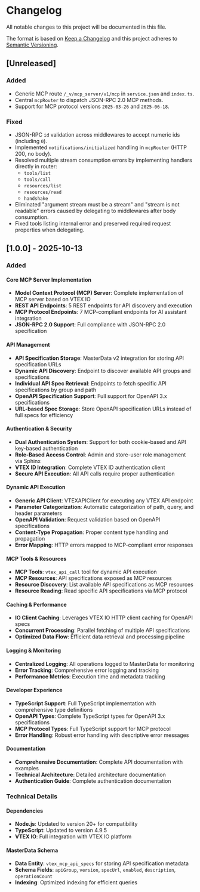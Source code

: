 # Changelog

All notable changes to this project will be documented in this file.

The format is based on [Keep a Changelog](http://keepachangelog.com/en/1.0.0/)
and this project adheres to [Semantic Versioning](http://semver.org/spec/v2.0.0.html).

## [Unreleased]

### Added

- Generic MCP route `/_v/mcp_server/v1/mcp` in `service.json` and `index.ts`.
- Central `mcpRouter` to dispatch JSON-RPC 2.0 MCP methods.
- Support for MCP protocol versions `2025-03-26` and `2025-06-18`.

### Fixed

- JSON-RPC `id` validation across middlewares to accept numeric ids (including `0`).
- Implemented `notifications/initialized` handling in `mcpRouter` (HTTP 200, no body).
- Resolved multiple stream consumption errors by implementing handlers directly in router:
  - `tools/list`
  - `tools/call`
  - `resources/list`
  - `resources/read`
  - `handshake`
- Eliminated "argument stream must be a stream" and "stream is not readable" errors caused by delegating to middlewares after body consumption.
- Fixed tools listing internal error and preserved required request properties when delegating.

## [1.0.0] - 2025-10-13

### Added

#### Core MCP Server Implementation

- **Model Context Protocol (MCP) Server**: Complete implementation of MCP server based on VTEX IO
- **REST API Endpoints**: 5 REST endpoints for API discovery and execution
- **MCP Protocol Endpoints**: 7 MCP-compliant endpoints for AI assistant integration
- **JSON-RPC 2.0 Support**: Full compliance with JSON-RPC 2.0 specification

#### API Management

- **API Specification Storage**: MasterData v2 integration for storing API specification URLs
- **Dynamic API Discovery**: Endpoint to discover available API groups and specifications
- **Individual API Spec Retrieval**: Endpoints to fetch specific API specifications by group and path
- **OpenAPI Specification Support**: Full support for OpenAPI 3.x specifications
- **URL-based Spec Storage**: Store OpenAPI specification URLs instead of full specs for efficiency

#### Authentication & Security

- **Dual Authentication System**: Support for both cookie-based and API key-based authentication
- **Role-Based Access Control**: Admin and store-user role management via Sphinx
- **VTEX ID Integration**: Complete VTEX ID authentication client
- **Secure API Execution**: All API calls require proper authentication

#### Dynamic API Execution

- **Generic API Client**: VTEXAPIClient for executing any VTEX API endpoint
- **Parameter Categorization**: Automatic categorization of path, query, and header parameters
- **OpenAPI Validation**: Request validation based on OpenAPI specifications
- **Content-Type Propagation**: Proper content type handling and propagation
- **Error Mapping**: HTTP errors mapped to MCP-compliant error responses

#### MCP Tools & Resources

- **MCP Tools**: `vtex_api_call` tool for dynamic API execution
- **MCP Resources**: API specifications exposed as MCP resources
- **Resource Discovery**: List available API specifications as MCP resources
- **Resource Reading**: Read specific API specifications via MCP protocol

#### Caching & Performance

- **IO Client Caching**: Leverages VTEX IO HTTP client caching for OpenAPI specs
- **Concurrent Processing**: Parallel fetching of multiple API specifications
- **Optimized Data Flow**: Efficient data retrieval and processing pipeline

#### Logging & Monitoring

- **Centralized Logging**: All operations logged to MasterData for monitoring
- **Error Tracking**: Comprehensive error logging and tracking
- **Performance Metrics**: Execution time and metadata tracking

#### Developer Experience

- **TypeScript Support**: Full TypeScript implementation with comprehensive type definitions
- **OpenAPI Types**: Complete TypeScript types for OpenAPI 3.x specifications
- **MCP Protocol Types**: Full TypeScript support for MCP protocol
- **Error Handling**: Robust error handling with descriptive error messages

#### Documentation

- **Comprehensive Documentation**: Complete API documentation with examples
- **Technical Architecture**: Detailed architecture documentation
- **Authentication Guide**: Complete authentication documentation

### Technical Details

#### Dependencies

- **Node.js**: Updated to version 20+ for compatibility
- **TypeScript**: Updated to version 4.9.5
- **VTEX IO**: Full integration with VTEX IO platform

#### MasterData Schema

- **Data Entity**: `vtex_mcp_api_specs` for storing API specification metadata
- **Schema Fields**: `apiGroup`, `version`, `specUrl`, `enabled`, `description`, `operationCount`
- **Indexing**: Optimized indexing for efficient queries
